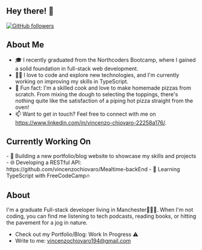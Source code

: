 
<h2>Hey there! 👋</h2>


[![GitHub followers](https://img.shields.io/github/followers/vincenzochiovaro.svg?style=social&label=Follow)](https://github.com/vincenzochiovaro?tab=followers)


<h2>About Me</h2>

- 🎓 I recently graduated from the Northcoders Bootcamp, where I gained a solid foundation in full-stack web development.
- 👨‍💻 I love to code and explore new technologies, and I'm currently working on improving my skills in TypeScript.
- 🍕 Fun fact: I'm a skilled cook and love to make homemade pizzas from scratch. From mixing the dough to selecting the toppings, there's nothing quite like the satisfaction of a piping hot pizza straight from the oven!
- 📫 Want to get in touch? Feel free to connect with me on https://www.linkedin.com/in/vincenzo-chiovaro-22258a176/.


<h2>Currently Working On</h2>
- 🔨 Building a new portfolio/blog website to showcase my skills and projects
- 🌐 Developing a RESTful API: https://github.com/vincenzochiovaro/Mealtime-backEnd
- 🚀 Learning TypeScript with FreeCodeCamp🔥


<h2>About</h2>

I'm a graduate Full-stack developer living in Manchester🐝🇬🇧. When I'm not coding, you can find me listening to tech podcasts, reading books, or hitting the pavement for a jog in nature.

- Check out my Portfolio/Blog: Work In Progress ⚠️
- Write to me: vincenzochiovaro194@gmail.com
